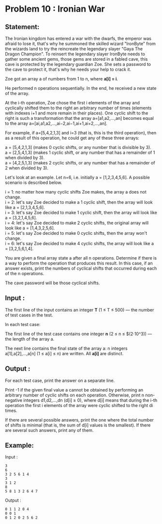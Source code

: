 # Problem 10 : Ironian War

## Statement:
The Ironian kingdom has entered a war with the dwarfs, the emperor was afraid to lose it, that's why he summoned the skilled wizard "IronByte" from the wizards land to try the reincreate the legendary slayer "Gaya The Dragon Champion". To reinsert the legendary slayer IronByte needs to gather some ancient gems, those gems are stored in a fabled cave, this cave is protected by the legendary guardian Zoe. She sets a password to the cave to protect it, that's why he needs your help to crack it.

Zoe got an array a of numbers from 1 to n, where **a[i] = i**.

He performed n operations sequentially. In the end, he received a new state of the array.

At the i-th operation, Zoe chose the first i elements of the array and cyclically shifted them to the right an arbitrary number of times (elements with indexes i+1 and more remain in their places). One cyclic shift to the right is such a transformation that the array a=[a1,a2,…,an] becomes equal to the array a=[ai,a1,a2,…,ai−2,ai−1,ai+1,ai+2,…,an].

For example, if a=[5,4,2,1,3] and i=3 (that is, this is the third operation), then as a result of this operation, he could get any of these three arrays:

a = [5,4,2,1,3] (makes 0 cyclic shifts, or any number that is divisible by 3).  
a = [2,5,4,1,3] (makes 1 cyclic shift, or any number that has a remainder of 1 when divided by 3).  
a = [4,2,5,1,3] (makes 2 cyclic shifts, or any number that has a remainder of 2 when divided by 3).


Let's look at an example. Let n=6, i.e. initially a = [1,2,3,4,5,6]. A possible scenario is described below.  

i = 1: no matter how many cyclic shifts Zoe makes, the array a does not change.  
i = 2: let's say Zoe decided to make a 1 cyclic shift, then the array will look like a = [2,1,3,4,5,6].  
i = 3: let's say Zoe decided to make 1 cyclic shift, then the array will look like a = [3,2,1,4,5,6].  
i = 4: let's say Zoe decided to make 2 cyclic shifts, the original array will look like a = [1,4,3,2,5,6].  
i = 5: let's say Zoe decided to make 0 cyclic shifts, then the array won't change.  
i = 6: let's say Zoe decided to make 4 cyclic shifts, the array will look like a = [3,2,5,6,1,4].  

You are given a final array state a after all n operations. Determine if there is a way to perform the operation that produces this result. In this case, if an answer exists, print the numbers of cyclical shifts that occurred during each of the n operations.

The cave password will be those cyclical shifts.

## Input :
The first line of the input contains an integer **T** (1 ≤ T ≤ 500) — the number of test cases in the test.

In each test case:

The first line of the test case contains one integer **n** (2 ≤ n ≤ $(2⋅10^3)) — the length of the array a.

The next line contains the final state of the array a: n integers a[1],a[2],…,a[n] (1 ≤ a[i] ≤ n) are written. All **a[i]** are distinct.

## Output :
For each test case, print the answer on a separate line.

Print -1 if the given final value a cannot be obtained by performing an arbitrary number of cyclic shifts on each operation. Otherwise, print n non-negative integers d1,d2,…,dn (d[i] ≥ 0), where d[i] means that during the i-th operation the first i elements of the array were cyclic shifted to the right di times.

If there are several possible answers, print the one where the total number of shifts is minimal (that is, the sum of d[i] values is the smallest). If there are several such answers, print any of them. 

## Example:
Input :  

```
3
6
3 2 5 6 1 4
3
3 1 2
8
5 8 1 3 2 6 4 7
```

Output :  

```
0 1 1 2 0 4 
0 0 1 
0 1 2 0 2 5 6 2 
```
